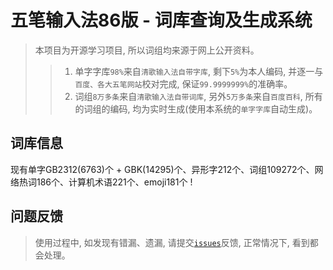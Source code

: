 # 五笔输入法86版 - 词库查询及生成系统
> 本项目为开源学习项目, 所以词组均来源于网上公开资料。
>> 1. 单字字库`98%`来自`清歌输入法自带字库`, 剩下`5%`为本人编码, 并逐一与`百度、各大五笔网站`校对完成, 保证`99.9999999%`的准确率。
>> 2. 词组`8万多条`来自`清歌输入法自带词库`, 另外`5万多条`来自`百度百科`, 所有的词组的编码, 均为实时生成(使用本系统的`单字字库`自动生成)。


## 词库信息

现有单字GB2312(6763)个 + GBK(14295)个、异形字212个、词组109272个、网络热词186个、计算机术语221个、emoji181个 !



## 问题反馈
> 使用过程中, 如发现有错漏、遗漏, 请提交[`issues`](https://github.com/yutent/wb-table/issues)反馈, 正常情况下, 看到都会处理。